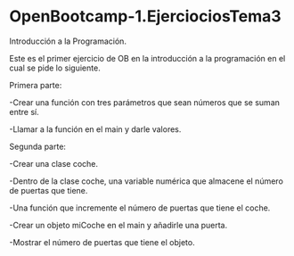 # OpenBootcamp-1.EjerciociosTema3
Introducción a la Programación.

Este es el primer ejercicio de OB en la introducción a la programación en el cual se pide lo siguiente.

Primera parte:

-Crear una función con tres parámetros que sean números que se suman entre sí.

-Llamar a la función en el main y darle valores.

Segunda parte:

-Crear una clase coche.

-Dentro de la clase coche, una variable numérica que almacene el número de puertas que tiene.

-Una función que incremente el número de puertas que tiene el coche.

-Crear un objeto miCoche en el main y añadirle una puerta.

-Mostrar el número de puertas que tiene el objeto.
